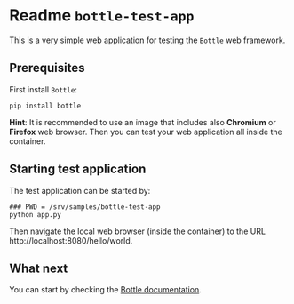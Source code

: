 # Readme `bottle-test-app`

This is a very simple web application for testing the `Bottle` web framework.

## Prerequisites

First install `Bottle`:

```shell
pip install bottle
```

**Hint**: It is recommended to use an image that includes also **Chromium** or **Firefox** web browser. Then you can test your web application all inside the container.

## Starting test application

The test application can be started by:

```shell
### PWD = /srv/samples/bottle-test-app
python app.py
```

Then navigate the local web browser (inside the container) to the URL http://localhost:8080/hello/world.

## What next

You can start by checking the [Bottle documentation](https://bottlepy.org/).
